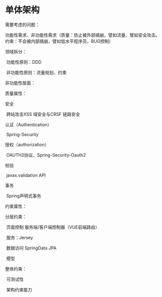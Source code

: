# 单体架构

需要考虑的问题：

功能性需求、非功能性需求（质量：防止被外部搞崩，譬如流量、譬如安全攻击。约束：不会被内部搞崩，譬如低水平程序员，BUG控制）



领域拆分：

​	功能性原则：DDD

​	非功能性原则：流量规划、约束



非功能性层面：

质量属性：

安全

​	跨站攻击XSS  域安全与CRSF 链路安全

认证（Authentication）

​	Spring-Security

授权（authorization）

​	OAUTH2协议、Spring-Security-Oauth2

校验

​	javax.validation API

事务

​	Spring声明式事务



约束属性：

分层约束：

​	页面控制	服务端/客户端控制器（VUE前端路由）

​	服务：Jersey

​	数据访问  SpringData JPA 

​	模型

整体约束：

​	可测试性

​	架构约束能力





